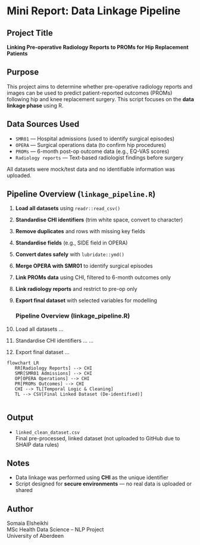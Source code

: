 # Mini Report: Data Linkage Pipeline

## Project Title
**Linking Pre-operative Radiology Reports to PROMs for Hip Replacement Patients**

## Purpose
This project aims to determine whether pre-operative radiology reports and images can be used to predict patient-reported outcomes (PROMs) following hip and knee replacement surgery. This script focuses on the **data linkage phase** using R.

## Data Sources Used
- `SMR01` — Hospital admissions (used to identify surgical episodes)
- `OPERA` — Surgical operations data (to confirm hip procedures)
- `PROMs` — 6-month post-op outcome data (e.g., EQ-VAS scores)
- `Radiology reports` — Text-based radiologist findings before surgery

All datasets were mock/test data and no identifiable information was uploaded.

## Pipeline Overview (`linkage_pipeline.R`)
1. **Load all datasets** using `readr::read_csv()`
2. **Standardise CHI identifiers** (trim white space, convert to character)
3. **Remove duplicates** and rows with missing key fields
4. **Standardise fields** (e.g., SIDE field in OPERA)
5. **Convert dates safely** with `lubridate::ymd()`
6. **Merge OPERA with SMR01** to identify surgical episodes
7. **Link PROMs data** using CHI, filtered to 6-month outcomes only
8. **Link radiology reports** and restrict to pre-op only
9. **Export final dataset** with selected variables for modelling

   ### Pipeline Overview (linkage_pipeline.R)
1. Load all datasets …
2. Standardise CHI identifiers …
…
9. Export final dataset …

```mermaid
flowchart LR
   RR[Radiology Reports] --> CHI
   SMR[SMR01 Admissions] --> CHI
   OP[OPERA Operations] --> CHI
   PR[PROMs Outcomes] --> CHI
   CHI --> TL[Temporal Logic & Cleaning]
   TL --> CSV[Final Linked Dataset (De-identified)]


```
## Output
- `linked_clean_dataset.csv`  
  Final pre-processed, linked dataset (not uploaded to GitHub due to SHAIP data rules)

## Notes
- Data linkage was performed using **CHI** as the unique identifier
- Script designed for **secure environments** — no real data is uploaded or shared

## Author
Somaia Elsheikhi  
MSc Health Data Science – NLP Project  
University of Aberdeen
